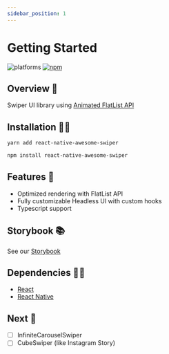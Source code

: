 ```yaml
---
sidebar_position: 1
---
```


# Getting Started

![platforms](https://img.shields.io/badge/platforms-Android%20%7C%20iOS-brightgreen.svg?style=flat-square&colorB=191A17) [![npm](https://img.shields.io/npm/v/react-native-awersome-swiper.svg?style=flat-square)](https://www.npmjs.com/package/react-native-awesome-swiper)

## Overview 👀

Swiper UI library using [Animated FlatList API](https://reactnative.dev/docs/flatlist)

## Installation 👋🏻

```bash
yarn add react-native-awesome-swiper
```

```bash
npm install react-native-awesome-swiper
```

## Features 🙌

- Optimized rendering with FlatList API
- Fully customizable Headless UI with custom hooks
- Typescript support

## Storybook 📚

See our [Storybook](https://react-native-awesome-swiper.site/)

## Dependencies ☝🏻

- [React](https://reactjs.org/)
- [React Native](https://reactnative.dev/)

## Next 🚀

- [ ] InfiniteCarouselSwiper
- [ ] CubeSwiper (like Instagram Story)
